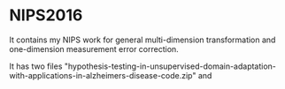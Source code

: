 # NIPS2016
It contains my NIPS work for general multi-dimension transformation and one-dimension measurement error correction.

It has two files "hypothesis-testing-in-unsupervised-domain-adaptation-with-applications-in-alzheimers-disease-code.zip" and 

